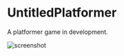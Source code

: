 # UntitledPlatformer
A platformer game in development.

![screenshot](https://i.imgur.com/f14r1HB.png)
